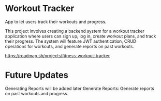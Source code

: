 # Workout Tracker
 App to let users track their workouts and progress.

This project involves creating a backend system for a workout tracker application where users can sign up, log in, create workout plans, and track their progress. The system will feature JWT authentication, CRUD operations for workouts, and generate reports on past workouts.

https://roadmap.sh/projects/fitness-workout-tracker


# Future Updates 
Generating Reports will be added later 
Generate Reports: Generate reports on past workouts and progress.

